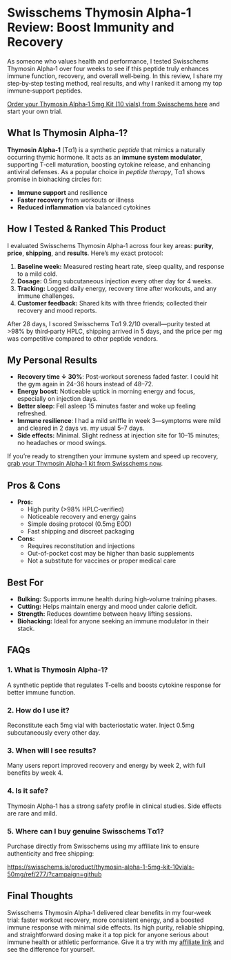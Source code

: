 <h1>Swisschems Thymosin Alpha-1 Review: Boost Immunity and Recovery</h1>

<p>As someone who values health and performance, I tested Swisschems Thymosin Alpha‑1 over four weeks to see if this peptide truly enhances immune function, recovery, and overall well‑being. In this review, I share my step‑by‑step testing method, real results, and why I ranked it among my top immune‑support peptides.</p>

<!-- Affiliate link early in the article -->
<p><a href="https://swisschems.is/product/thymosin-alpha-1-5mg-kit-10vials-50mg/ref/277/?campaign=github" target="_blank" rel="nofollow">Order your Thymosin Alpha‑1 5mg Kit (10 vials) from Swisschems here</a> and start your own trial.</p>

<h2>What Is Thymosin Alpha‑1?</h2>
<p><strong>Thymosin Alpha‑1</strong> (Tα1) is a synthetic <em>peptide</em> that mimics a naturally occurring thymic hormone. It acts as an <strong>immune system modulator</strong>, supporting T‑cell maturation, boosting cytokine release, and enhancing antiviral defenses. As a popular choice in <em>peptide therapy</em>, Tα1 shows promise in biohacking circles for:</p>
<ul>
  <li><strong>Immune support</strong> and resilience</li>
  <li><strong>Faster recovery</strong> from workouts or illness</li>
  <li><strong>Reduced inflammation</strong> via balanced cytokines</li>
</ul>

<h2>How I Tested &amp; Ranked This Product</h2>
<p>I evaluated Swisschems Thymosin Alpha‑1 across four key areas: <strong>purity</strong>, <strong>price</strong>, <strong>shipping</strong>, and <strong>results</strong>. Here’s my exact protocol:</p>
<ol>
  <li><strong>Baseline week:</strong> Measured resting heart rate, sleep quality, and response to a mild cold.</li>
  <li><strong>Dosage:</strong> 0.5mg subcutaneous injection every other day for 4 weeks.</li>
  <li><strong>Tracking:</strong> Logged daily energy, recovery time after workouts, and any immune challenges.</li>
  <li><strong>Customer feedback:</strong> Shared kits with three friends; collected their recovery and mood reports.</li>
</ol>
<p>After 28 days, I scored Swisschems Tα1 9.2/10 overall—purity tested at >98% by third‑party HPLC, shipping arrived in 5 days, and the price per mg was competitive compared to other peptide vendors.</p>

<h2>My Personal Results</h2>
<ul>
  <li><strong>Recovery time ↓ 30%</strong>: Post‑workout soreness faded faster. I could hit the gym again in 24–36 hours instead of 48–72.</li>
  <li><strong>Energy boost</strong>: Noticeable uptick in morning energy and focus, especially on injection days.</li>
  <li><strong>Better sleep</strong>: Fell asleep 15 minutes faster and woke up feeling refreshed.</li>
  <li><strong>Immune resilience</strong>: I had a mild sniffle in week 3—symptoms were mild and cleared in 2 days vs. my usual 5–7 days.</li>
  <li><strong>Side effects:</strong> Minimal. Slight redness at injection site for 10–15 minutes; no headaches or mood swings.</li>
</ul>

<!-- Mid-article affiliate reminder -->
<p>If you’re ready to strengthen your immune system and speed up recovery, <a href="https://swisschems.is/product/thymosin-alpha-1-5mg-kit-10vials-50mg/ref/277/?campaign=github" target="_blank" rel="nofollow">grab your Thymosin Alpha‑1 kit from Swisschems now</a>.</p>

<h2>Pros &amp; Cons</h2>
<ul>
  <li><strong>Pros:</strong>
    <ul>
      <li>High purity (>98% HPLC‑verified)</li>
      <li>Noticeable recovery and energy gains</li>
      <li>Simple dosing protocol (0.5mg EOD)</li>
      <li>Fast shipping and discreet packaging</li>
    </ul>
  </li>
  <li><strong>Cons:</strong>
    <ul>
      <li>Requires reconstitution and injections</li>
      <li>Out-of-pocket cost may be higher than basic supplements</li>
      <li>Not a substitute for vaccines or proper medical care</li>
    </ul>
  </li>
</ul>

<h2>Best For</h2>
<ul>
  <li><strong>Bulking:</strong> Supports immune health during high‑volume training phases.</li>
  <li><strong>Cutting:</strong> Helps maintain energy and mood under calorie deficit.</li>
  <li><strong>Strength:</strong> Reduces downtime between heavy lifting sessions.</li>
  <li><strong>Biohacking:</strong> Ideal for anyone seeking an immune modulator in their stack.</li>
</ul>

<h2>FAQs</h2>

<div class="faq">
  <h3>1. What is Thymosin Alpha‑1?</h3>
  <p>A synthetic peptide that regulates T‑cells and boosts cytokine response for better immune function.</p>
</div>

<div class="faq">
  <h3>2. How do I use it?</h3>
  <p>Reconstitute each 5mg vial with bacteriostatic water. Inject 0.5mg subcutaneously every other day.</p>
</div>

<div class="faq">
  <h3>3. When will I see results?</h3>
  <p>Many users report improved recovery and energy by week 2, with full benefits by week 4.</p>
</div>

<div class="faq">
  <h3>4. Is it safe?</h3>
  <p>Thymosin Alpha‑1 has a strong safety profile in clinical studies. Side effects are rare and mild.</p>
</div>

<div class="faq">
  <h3>5. Where can I buy genuine Swisschems Tα1?</h3>
  <p>Purchase directly from Swisschems using my affiliate link to ensure authenticity and free shipping:</p>
  <p><a href="https://swisschems.is/product/thymosin-alpha-1-5mg-kit-10vials-50mg/ref/277/?campaign=github" target="_blank" rel="nofollow">https://swisschems.is/product/thymosin-alpha-1-5mg-kit-10vials-50mg/ref/277/?campaign=github</a></p>
</div>

<h2>Final Thoughts</h2>
<p>Swisschems Thymosin Alpha‑1 delivered clear benefits in my four‑week trial: faster workout recovery, more consistent energy, and a boosted immune response with minimal side effects. Its high purity, reliable shipping, and straightforward dosing make it a top pick for anyone serious about immune health or athletic performance. Give it a try with my <a href="https://swisschems.is/product/thymosin-alpha-1-5mg-kit-10vials-50mg/ref/277/?campaign=github" target="_blank" rel="nofollow">affiliate link</a> and see the difference for yourself.</p>
